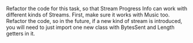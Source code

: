 Refactor the code for this task, so that Stream Progress Info can work with different kinds of Streams. First, make sure it works with Music too. Refactor the code, so in the future, if a new kind of stream is introduced, you will need to just import one new class with  BytesSent and Length getters in it. 
